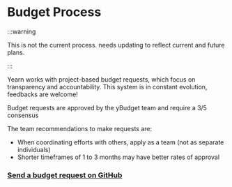 # Budget Process

:::warning

This is not the current process. needs updating to reflect current and future plans.

:::

Yearn works with project-based budget requests, which focus on transparency and accountability. This system is in constant evolution, feedbacks are welcome!

Budget requests are approved by the yBudget team and require a 3/5 consensus

The team recommendations to make requests are:

- When coordinating efforts with others, apply as a team (not as separate individuals)
- Shorter timeframes of 1 to 3 months may have better rates of approval

### [Send a budget request on GitHub](https://github.com/yearn/budget/issues/new/choose)
